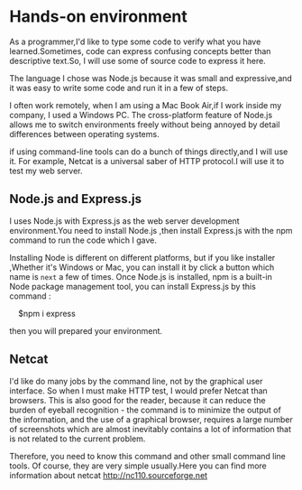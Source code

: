 # Hands-on environment

As a programmer,I'd like to type some code to verify what you have learned.Sometimes, code can express confusing concepts better than descriptive text.So, I will use some of source code to express it here.

The language I chose was Node.js because it was small and expressive,and it was easy to write some code and run it in a few of steps. 

I often work remotely, when I am using a Mac Book Air,if I work inside my company, I used a Windows PC. The cross-platform feature of Node.js allows me to switch environments freely without being annoyed by detail differences between operating systems. 

if using command-line tools can do a bunch of things directly,and I will use it. For example, Netcat is a universal saber of HTTP protocol.I will use it to test my web server.


## Node.js and Express.js

I uses Node.js with Express.js as the web server development environment.You need to install Node.js ,then install Express.js with the npm command to run the code which I gave.

Installing Node is different on different platforms, but if you like installer ,Whether it's Windows or Mac, you can install it by click a button which name is `next`  a few of times. Once Node.js is installed, npm is a built-in Node package management tool, you can install Express.js by this command :

    $npm i express

then you will prepared your environment.

## Netcat

I'd like do many jobs by the command line, not by the graphical user interface. So when I must make HTTP test, I would prefer Netcat than browsers. This is also good for the reader, because it can reduce the burden of eyeball recognition - the command is to minimize the output of the information, and the use of a graphical browser, requires a large number of screenshots which are almost inevitably contains a lot of information that is not related to the current problem.


Therefore, you need to know this command and other small command line tools. Of course, they are very simple usually.Here you can find more information about netcat http://nc110.sourceforge.net


